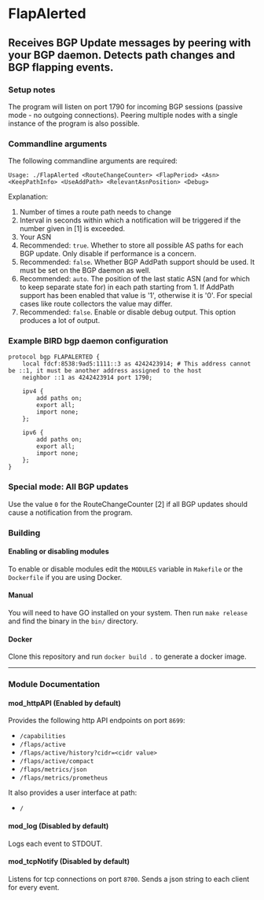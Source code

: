 # FlapAlerted

## Receives BGP Update messages by peering with your BGP daemon. Detects path changes and BGP flapping events.

### Setup notes

The program will listen on port 1790 for incoming BGP sessions (passive mode - no outgoing connections).
Peering multiple nodes with a single instance of the program is also possible.

### Commandline arguments
The following commandline arguments are required:


    Usage: ./FlapAlerted <RouteChangeCounter> <FlapPeriod> <Asn> <KeepPathInfo> <UseAddPath> <RelevantAsnPosition> <Debug>

Explanation:

1. Number of times a route path needs to change 
2. Interval in seconds within which a notification will be triggered if the number given in [1] is exceeded.
3. Your ASN
4. Recommended: `true`. Whether to store all possible AS paths for each BGP update. Only disable if performance is a concern.
5. Recommended: `false`. Whether BGP AddPath support should be used. It must be set on the BGP daemon as well.
6. Recommended: `auto`. The position of the last static ASN (and for which to keep separate state for) in each path starting from 1. If AddPath support has been enabled that value is '1', otherwise it is '0'. For special cases like route collectors the value may differ.
7. Recommended: `false`. Enable or disable debug output. This option produces a lot of output.

### Example BIRD bgp daemon configuration
```
protocol bgp FLAPALERTED {
    local fdcf:8538:9ad5:1111::3 as 4242423914; # This address cannot be ::1, it must be another address assigned to the host
    neighbor ::1 as 4242423914 port 1790;

    ipv4 {
        add paths on;
        export all;
        import none;
    };

    ipv6 {
        add paths on;
        export all;
        import none;
    };
}
```


### Special mode: All BGP updates
Use the value `0` for the RouteChangeCounter [2] if all BGP updates should cause a notification from the program. 

### Building

#### Enabling or disabling modules

To enable or disable modules edit the `MODULES` variable in `Makefile` or the `Dockerfile` if you are using Docker.

#### Manual

You will need to have GO installed on your system. Then run `make release` and find the binary in the `bin/` directory.

#### Docker

Clone this repository and run `docker build .` to generate a docker image.


***

### Module Documentation

#### mod_httpAPI (Enabled by default)
Provides the following http API endpoints on port `8699`:

- `/capabilities`
- `/flaps/active`
- `/flaps/active/history?cidr=<cidr value>`
- `/flaps/active/compact`
- `/flaps/metrics/json`
- `/flaps/metrics/prometheus`

It also provides a user interface at path:
- `/`

#### mod_log (Disabled by default)
Logs each event to STDOUT.

#### mod_tcpNotify (Disabled by default)
Listens for tcp connections on port `8700`. Sends a json string to each client for every event.